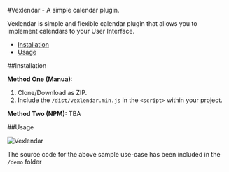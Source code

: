 #Vexlendar - A simple calendar plugin.

Vexlendar is simple and flexible calendar plugin that allows you to implement calendars to your User Interface.

- [Installation](#installation)
- [Usage](#usage)

##Installation

**Method One (Manua):** 

1. Clone/Download as ZIP. 
2. Include the `/dist/vexlendar.min.js` in the `<script>` within your project.

**Method Two (NPM):** TBA


##Usage

![Vexlendar](https://image.prntscr.com/image/QiRNaG8rTza4mnYYhNNNEA.png)

The source code for the above sample use-case has been included in the `/demo` folder